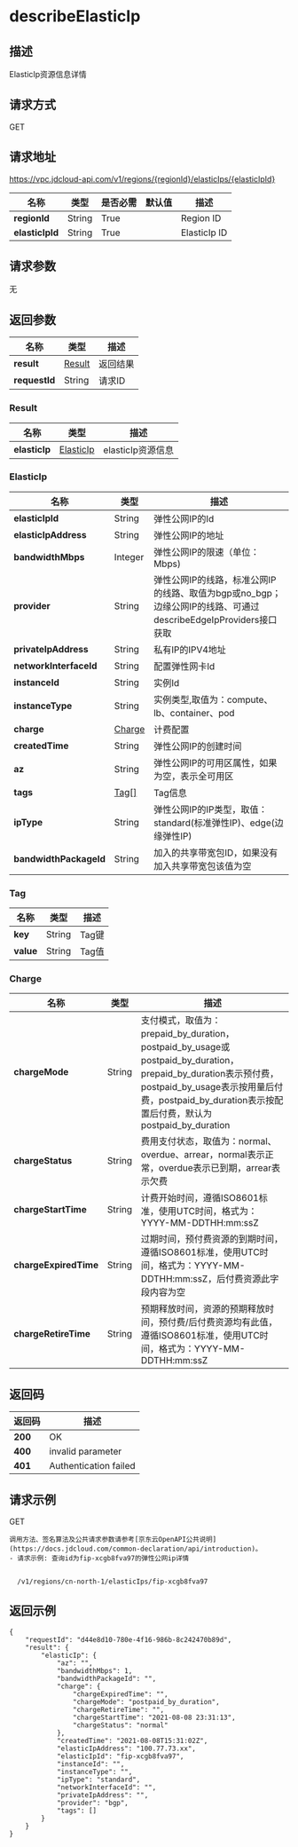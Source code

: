 # describeElasticIp


## 描述
ElasticIp资源信息详情

## 请求方式
GET

## 请求地址
https://vpc.jdcloud-api.com/v1/regions/{regionId}/elasticIps/{elasticIpId}

|名称|类型|是否必需|默认值|描述|
|---|---|---|---|---|
|**regionId**|String|True| |Region ID|
|**elasticIpId**|String|True| |ElasticIp ID|

## 请求参数
无


## 返回参数
|名称|类型|描述|
|---|---|---|
|**result**|[Result](#result)|返回结果|
|**requestId**|String|请求ID|

### <div id="Result">Result</div>
|名称|类型|描述|
|---|---|---|
|**elasticIp**|[ElasticIp](#elasticip)|elasticIp资源信息|
### <div id="ElasticIp">ElasticIp</div>
|名称|类型|描述|
|---|---|---|
|**elasticIpId**|String|弹性公网IP的Id|
|**elasticIpAddress**|String|弹性公网IP的地址|
|**bandwidthMbps**|Integer|弹性公网IP的限速（单位：Mbps)|
|**provider**|String|弹性公网IP的线路，标准公网IP的线路、取值为bgp或no_bgp；边缘公网IP的线路、可通过describeEdgeIpProviders接口获取|
|**privateIpAddress**|String|私有IP的IPV4地址|
|**networkInterfaceId**|String|配置弹性网卡Id|
|**instanceId**|String|实例Id|
|**instanceType**|String|实例类型,取值为：compute、lb、container、pod|
|**charge**|[Charge](#charge)|计费配置|
|**createdTime**|String|弹性公网IP的创建时间|
|**az**|String|弹性公网IP的可用区属性，如果为空，表示全可用区|
|**tags**|[Tag[]](#tag)|Tag信息|
|**ipType**|String|弹性公网IP的IP类型，取值：standard(标准弹性IP)、edge(边缘弹性IP)|
|**bandwidthPackageId**|String|加入的共享带宽包ID，如果没有加入共享带宽包该值为空|
### <div id="Tag">Tag</div>
|名称|类型|描述|
|---|---|---|
|**key**|String|Tag键|
|**value**|String|Tag值|
### <div id="Charge">Charge</div>
|名称|类型|描述|
|---|---|---|
|**chargeMode**|String|支付模式，取值为：prepaid_by_duration，postpaid_by_usage或postpaid_by_duration，prepaid_by_duration表示预付费，postpaid_by_usage表示按用量后付费，postpaid_by_duration表示按配置后付费，默认为postpaid_by_duration|
|**chargeStatus**|String|费用支付状态，取值为：normal、overdue、arrear，normal表示正常，overdue表示已到期，arrear表示欠费|
|**chargeStartTime**|String|计费开始时间，遵循ISO8601标准，使用UTC时间，格式为：YYYY-MM-DDTHH:mm:ssZ|
|**chargeExpiredTime**|String|过期时间，预付费资源的到期时间，遵循ISO8601标准，使用UTC时间，格式为：YYYY-MM-DDTHH:mm:ssZ，后付费资源此字段内容为空|
|**chargeRetireTime**|String|预期释放时间，资源的预期释放时间，预付费/后付费资源均有此值，遵循ISO8601标准，使用UTC时间，格式为：YYYY-MM-DDTHH:mm:ssZ|

## 返回码
|返回码|描述|
|---|---|
|**200**|OK|
|**400**|invalid parameter|
|**401**|Authentication failed|

## 请求示例
GET
```
调用方法、签名算法及公共请求参数请参考[京东云OpenAPI公共说明](https://docs.jdcloud.com/common-declaration/api/introduction)。
- 请求示例: 查询id为fip-xcgb8fva97的弹性公网ip详情


  /v1/regions/cn-north-1/elasticIps/fip-xcgb8fva97

```

## 返回示例
```
{
    "requestId": "d44e8d10-780e-4f16-986b-8c242470b89d", 
    "result": {
        "elasticIp": {
            "az": "", 
            "bandwidthMbps": 1, 
            "bandwidthPackageId": "", 
            "charge": {
                "chargeExpiredTime": "", 
                "chargeMode": "postpaid_by_duration", 
                "chargeRetireTime": "", 
                "chargeStartTime": "2021-08-08 23:31:13", 
                "chargeStatus": "normal"
            }, 
            "createdTime": "2021-08-08T15:31:02Z", 
            "elasticIpAddress": "100.77.73.xx", 
            "elasticIpId": "fip-xcgb8fva97", 
            "instanceId": "", 
            "instanceType": "", 
            "ipType": "standard", 
            "networkInterfaceId": "", 
            "privateIpAddress": "", 
            "provider": "bgp", 
            "tags": []
        }
    }
}
```
